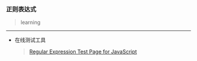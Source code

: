 ### 正则表达式

> learning

------

+ 在线测试工具
    > [Regular Expression Test Page for JavaScript](http://www.regexplanet.com/advanced/javascript/index.html)